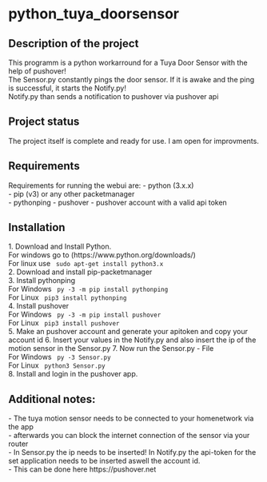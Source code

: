 <h1>python_tuya_doorsensor</h1>

<h2>Description of the project</h2>
This programm is a python workarround for a Tuya Door Sensor with the help of pushover! <br>
The Sensor.py constantly pings the door sensor. If it is awake and the ping is successful, it starts the Notify.py! <br>
Notify.py than sends a notification to pushover via pushover api

<h2>Project status</h2>
The project itself is complete and ready for use. I am open for improvments.

<h2>Requirements</h2>
Requirements for running the webui are:
- python (3.x.x) <br>
- pip (v3) or any other packetmanager <br>
- pythonping
- pushover
- pushover account with a valid api token

<h2>Installation</h2>
1. Download and Install Python. <br>
For windows go to (https://www.python.org/downloads/) <br>
For linux use <code> sudo apt-get install python3.x </code> <br>
2. Download and install pip-packetmanager <br>
3. Install pythonping <br>
For Windows <code> py -3 -m pip install pythonping </code> <br>
For Linux <code> pip3 install pythonping </code> <br>
4. Install pushover <br>
For Windows <code> py -3 -m pip install pushover </code> <br>
For Linux <code> pip3 install pushover </code> <br>
5. Make an pushover account and generate your apitoken and copy your account id
6. Insert your values in the Notify.py and also insert the ip of the motion sensor in the Sensor.py
7. Now run the Sensor.py - File <br>
For Windows <code> py -3 Sensor.py </code> <br>
For Linux <code> python3 Sensor.py </code> <br>
8. Install and login in the pushover app. <br>

<h2>Additional notes:</h2>
- The tuya motion sensor needs to be connected to your homenetwork via the app <br>
- afterwards you can block the internet connection of the sensor via your router <br>
- In Sensor.py the ip needs to be inserted! In Notify.py the api-token for the set application needs to be inserted aswell the account id. <br>
- This can be done here https://pushover.net <br>

